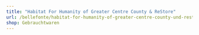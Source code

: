 ```yaml
---
title: "Habitat For Humanity of Greater Centre County & ReStore"
url: /bellefonte/habitat-for-humanity-of-greater-centre-county-und-restore/
shop: Gebrauchtwaren
---
```

